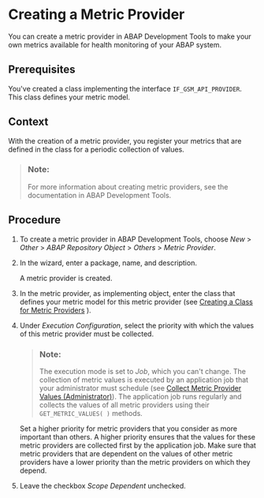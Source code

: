 <!-- loioa71420c8861a46da930a655f6190e96d -->

# Creating a Metric Provider

You can create a metric provider in ABAP Development Tools to make your own metrics available for health monitoring of your ABAP system.



<a name="loioa71420c8861a46da930a655f6190e96d__prereq_lty_xrm_x5b"/>

## Prerequisites

You've created a class implementing the interface `IF_GSM_API_PROVIDER`. This class defines your metric model.



## Context

With the creation of a metric provider, you register your metrics that are defined in the class for a periodic collection of values.

> ### Note:  
> For more information about creating metric providers, see the documentation in ABAP Development Tools.



## Procedure

1.  To create a metric provider in ABAP Development Tools, choose *New* \> *Other* \> *ABAP Repository Object* \> *Others* \> *Metric Provider*.

2.  In the wizard, enter a package, name, and description.

    A metric provider is created.

3.  In the metric provider, as implementing object, enter the class that defines your metric model for this metric provider \(see [Creating a Class for Metric Providers](creating-a-class-for-metric-providers-6548314.md) \).

4.  Under *Execution Configuration*, select the priority with which the values of this metric provider must be collected.

    > ### Note:  
    > The execution mode is set to *Job*, which you can't change. The collection of metric values is executed by an application job that your administrator must schedule \(see [Collect Metric Provider Values \(Administrator\)](collect-metric-provider-values-administrator-ecc187f.md)\). The application job runs regularly and collects the values of all metric providers using their `GET_METRIC_VALUES( )` methods.

    Set a higher priority for metric providers that you consider as more important than others. A higher priority ensures that the values for these metric providers are collected first by the application job. Make sure that metric providers that are dependent on the values of other metric providers have a lower priority than the metric providers on which they depend.

5.  Leave the checkbox *Scope Dependent* unchecked.


